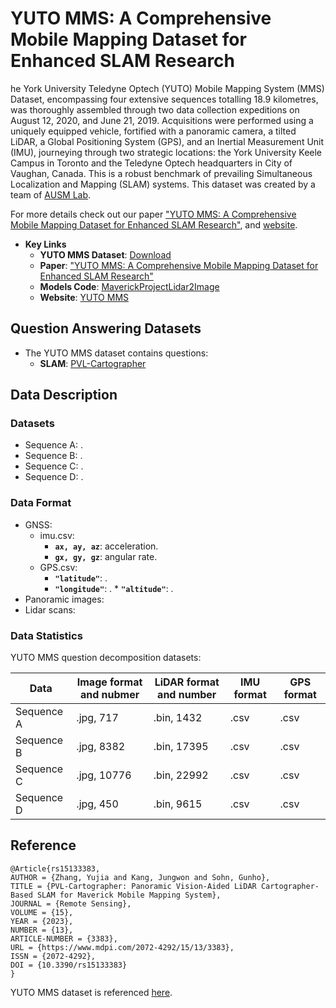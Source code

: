 # YUTO MMS: A Comprehensive Mobile Mapping Dataset for Enhanced SLAM Research

he York University Teledyne Optech (YUTO) Mobile Mapping System (MMS) Dataset, encompassing four extensive sequences totalling 18.9 kilometres, was thoroughly assembled through two data collection expeditions on August 12,
2020, and June 21, 2019. Acquisitions were performed using a uniquely equipped vehicle, fortified with a panoramic camera, a tilted LiDAR, a Global Positioning System (GPS), and an Inertial Measurement Unit (IMU), journeying through
two strategic locations: the York University Keele Campus in Toronto and the Teledyne Optech headquarters in City of Vaughan, Canada. This is a robust benchmark of prevailing Simultaneous Localization and Mapping (SLAM) systems. 
This dataset was created by a team of [AUSM Lab](https://gunhosohn.me/).

For more details check out our paper ["YUTO MMS: A Comprehensive Mobile Mapping Dataset for Enhanced SLAM Research"](https://arxiv.org/abs/2001.11770v1), and [website](https://yujiazhang777.github.io/yutomms.github.io/).  



* **Key Links**
	* **YUTO MMS Dataset**: [Download](https://yujiazhang777.github.io/yutomms.github.io/download.html)
	* **Paper**: ["YUTO MMS: A Comprehensive Mobile Mapping Dataset for Enhanced SLAM Research"](https://www.researchgate.net/profile/Yujia-Zhang-29)
	* **Models Code**: [MaverickProjectLidar2Image](https://github.com/yujiazhang777/MaverickProjectLidar2Image)
	* **Website**: [YUTO MMS](https://yujiazhang777.github.io/yutomms.github.io/)


## Question Answering Datasets

* The YUTO MMS dataset contains questions: 
	* **SLAM**: [PVL-Cartographer](https://www.mdpi.com/2072-4292/15/13/3383)
	
## Data Description

### Datasets


* Sequence A: .
* Sequence B: .
* Sequence C: .
* Sequence D: .

### Data Format

* GNSS:
	* imu.csv:
		* **``ax, ay, az``**: acceleration.
		* **``gx, gy, gz``**: angular rate.
	* GPS.csv:
		* **``"latitude"``**: .
		* **``"longitude"``**: .
                                * **``"altitude"``**: .
* Panoramic images:
* Lidar scans:
	

### Data Statistics

YUTO MMS question decomposition datasets:

| Data | Image format and nubmer | LiDAR format and number | IMU format | GPS format |
|-----------|-------------------------|-------------------------|-------------------------|-------------------------|
| Sequence A | .jpg, 717     |     .bin, 1432      |     .csv     |     .csv    |
| Sequence B | .jpg, 8382    |    .bin, 17395     |     .csv     |     .csv    |
| Sequence C | .jpg, 10776  |    .bin, 22992     |     .csv     |     .csv    |
| Sequence D | .jpg, 450     |    .bin, 9615       |     .csv     |     .csv    |


## Reference

```
@Article{rs15133383,
AUTHOR = {Zhang, Yujia and Kang, Jungwon and Sohn, Gunho},
TITLE = {PVL-Cartographer: Panoramic Vision-Aided LiDAR Cartographer-Based SLAM for Maverick Mobile Mapping System},
JOURNAL = {Remote Sensing},
VOLUME = {15},
YEAR = {2023},
NUMBER = {13},
ARTICLE-NUMBER = {3383},
URL = {https://www.mdpi.com/2072-4292/15/13/3383},
ISSN = {2072-4292},
DOI = {10.3390/rs15133383}
}
```

YUTO MMS dataset is referenced [here](https://www.researchgate.net/profile/Yujia-Zhang-29).  